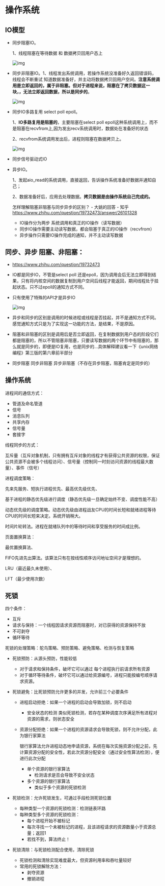# 操作系统

## IO模型

* 同步阻塞IO。

  1、线程阻塞在等待数据 和 数据拷贝回用户态上

  ![img](https://pic3.zhimg.com/80/e83d68da03da2e8c1568b4b4b630edfd_hd.jpg)

* 同步非阻塞IO。1、线程发出系统调用，若操作系统没准备好久返回错误码，线程会不断重试 知道数据准备好，并主动将数据拷贝回用户空间。**注意系统调用是立即返回的，属于非阻塞。但对于进程来说，阻塞在了拷贝数据这一块，，无法立即返回数据，所以是同步的**。

  ![img](https://pic1.zhimg.com/80/4bc31cab27a9a732ab7d1ba9e674ed64_hd.jpg)

* 同步IO多路复用 select poll epoll。

  1、**IO多路复用是阻塞的**，主要阻塞在select poll epoll这种系统调用上，而不是阻塞在recvfrom上,因为发出recv系统调用时，数据处在准备好的状态

  2、recvfrom系统调用发出后，进程则阻塞在数据拷贝上。

  ![img](https://pic1.zhimg.com/80/b1ec6a4f16844a27c175d5a6a94cd7f8_hd.jpg)

* 同步信号驱动式IO

* 异步IO。

  1、发起aio_read的系统调用，直接返回，告诉操作系统准备好数据并通知自己；

  2、数据准备好后，应用去处理数据。**拷贝数据是由操作系统自己完成的。**

  怎样理解阻塞非阻塞与同步异步的区别？ - 大姚的回答 - 知乎 https://www.zhihu.com/question/19732473/answer/26101328

  * IO操作分为两步 系统调用和真正的IO操作（读写数据）
  * 同步IO操作需要主动读写数据，都会阻塞于真正的IO操作（recvfrom）
  * 异步操作只需要IO操作完成的通知，并不主动读写数据

## 同步、异步 阻塞、非阻塞：

* https://www.zhihu.com/question/19732473

* IO都是同步IO，不管是select poll 还是epoll，因为调用会后无法立即得到结果，只有将内核空间的数据复制到用户空间后线程才能返回，期间线程处于挂起状态。只不过epoll的通知方式不同。

* 只有使用了特殊的API才是异步IO

  ![img](https://pic3.zhimg.com/80/7d3eb389b7724878bd7e12ebc6dbcdb5_hd.jpg)

* 异步和同步的区别是调用的时候进程或线程是否挂起，并不是通知方式不同。感觉通知方式只是为了实现这一功能的方法，是结果，不是原因。

* 阻塞和非阻塞的区别是调用后是否立即返回，在复制数据到用户态的阶段它们都是阻塞的，所以不管阻塞非阻塞，只要读写数据的两个环节中有阻塞的，那么就是同步的，即便是IO复用，也是同步的…具体解释建议看一下《unix网络编程》第三版的第六章前半部分

* 同步阻塞 同步非阻塞 异步非阻塞（不存在异步阻塞，阻塞肯定是同步的）

## 操作系统

进程间的通信方式：

- 管道及命名管道
- 信号
- 消息队列
- 共享内存
- 信号量
- 套接字

线程同步的方式：

互斥量（互斥对象机制，只有拥有互斥对象的线程才有获得公共资源的权限，保证公共资源不会被多个线程访问）、信号量（控制同一时刻访问资源的线程最大数量）、事件（信号）

进程调度策略：

先来先服务、短执行进程优先、最高优先级优先、

基于进程的静态优先级进行调度（静态优先级一旦确定始终不变、调度性能不高）

动态优先级的调度策略。动态优先级由进程战友CPU的时间长短和就绪进程等待CPU的时间长短来决定。系统开销稍大。

时间片轮转法。进程在就绪队列中的等待时间和享受服务的时间成比例。

页面置换算法：

最优置换算法、

FIFO先进先出算法。该算法只有在按线性顺序访问地址空间才是理想的。

LRU（最近最久未使用）、

LFT（最少使用次数）

## 死锁

四个条件：

* 互斥
* 请求与保持：一个线程因请求资源而阻塞时，对已获得的资源保持不放
* 不可剥夺
* 循环等待

死锁的处理策略：鸵鸟策略、预防策略、避免策略、检测与恢复策略

* 死锁预防：从源头预防，性能较低

  * 对于请求和保持条件，破坏它可以通过 每个进程执行前请求所有资源
  * 对于循环等待条件，破坏它可以通过给资源编号，进程只能按编号顺序请求资源。

* 死锁避免：比死锁预防允许更多的并发，允许前三个必要条件

  * 进程启动拒绝：如果一个进程的启动会导致加锁，则不启动

    * 安全状态的检测 类似死锁检测，若存在某种调度次序满足所有进程对资源的需求，则状态安全

  * 资源分配拒绝：如果一个进程的资源请求会导致死锁，则不允许分配，此为银行家算法

    银行家算法允许进程动态地申请资源，系统在每次实施资源分配之前，先计算资源分配的安全性，若此次资源分配安全（通过安全性算法检测），便进行此次分配

    * 单个资源的银行家算法
      * 检测请求是否会导致不安全状态
    * 多个资源的银行家算法
      * 类似于多个资源的死锁检测

* 死锁检测：允许死锁发生，可通过手段检测死锁位置

  * 每种类型一个资源的死锁检测：检测链表环路
  * 每种类型多个资源的死锁检测：
    * 每个进程开始不被标记
    * 每次寻找一个未被标记的进程，且该进程请求的资源数量小于资源总量；返回1
    * 若找不到，算法终止！

* 死锁清除：与死锁检测配合使用，清除死锁

  * 死锁检测和清除实现难度最大，但资源利用率和吞吐量较好
  * 常用的死锁解除方法：
    * 剥夺资源
    * 撤销进程